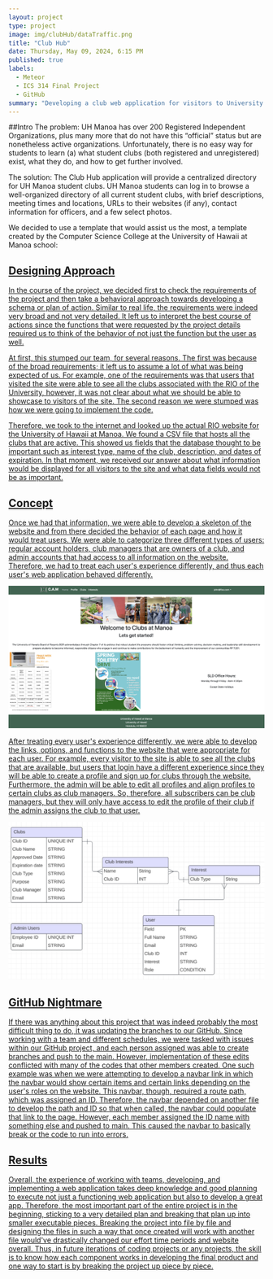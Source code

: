 ```yaml
---
layout: project
type: project
image: img/clubHub/dataTraffic.png
title: "Club Hub"
date: Thursday, ‎May ‎09, ‎2024, ‏6:15 PM
published: true
labels:
  - Meteor
  - ICS 314 Final Project
  - GitHub
summary: "Developing a club web application for visitors to University of Hawaii at Manoa. Allowing incoming or returning students to find clubs that may align with their interest."
---
```


##Intro
The problem: UH Manoa has over 200 Registered Independent Organizations, plus many more that do not have this “official” status but are nonetheless active organizations. Unfortunately, there is no easy way for students to learn (a) what student clubs (both registered and unregistered) exist, what they do, and how to get further involved.

The solution: The Club Hub application will provide a centralized directory for UH Manoa student clubs. UH Manoa students can log in to browse a well-organized directory of all current student clubs, with brief descriptions, meeting times and locations, URLs to their websites (if any), contact information for officers, and a few select photos.

We decided to use a template that would assist us the most, a template created by the Computer Science College at the University of Hawaii at Manoa school: <a href="https://github.com/ics-software-engineering/meteor-application-template-react"/>

## Designing Approach

In the course of the project, we decided first to check the requirements of the project and then take a behavioral approach towards developing a schema or plan of action. Similar to real life, the requirements were indeed very broad and not very detailed. It left us to interpret the best course of actions since the functions that were requested by the project details required us to think of the behavior of not just the function but the user as well.

At first, this stumped our team, for several reasons. The first was because of the broad requirements; it left us to assume a lot of what was being expected of us. For example, one of the requirements was that users that visited the site were able to see all the clubs associated with the RIO of the University, however, it was not clear about what we should be able to showcase to visitors of the site. The second reason we were stumped was how we were going to implement the code.

Therefore, we took to the internet and looked up the actual RIO website for the University of Hawaii at Manoa. We found a CSV file that hosts all the clubs that are active. This showed us fields that the database thought to be important such as interest type, name of the club, description, and dates of expiration. In that moment, we received our answer about what information would be displayed for all visitors to the site and what data fields would not be as important.

## Concept

Once we had that information, we were able to develop a skeleton of the website and from there decided the behavior of each page and how it would treat users. We were able to categorize three different types of users: regular account holders, club managers that are owners of a club, and admin accounts that had access to all information on the website. Therefore, we had to treat each user's experience differently, and thus each user's web application behaved differently.

<img src="../img/clubHub/homepage.png">

After treating every user's experience differently, we were able to develop the links, options, and functions to the website that were appropriate for each user. For example, every visitor to the site is able to see all the clubs that are available, but users that login have a different experience since they will be able to create a profile and sign up for clubs through the website. Furthermore, the admin will be able to edit all profiles and align profiles to certain clubs as club managers. So, therefore, all subscribers can be club managers, but they will only have access to edit the profile of their club if the admin assigns the club to that user.

<img src="../img/clubHub/DataModel.png">

## GitHub Nightmare

If there was anything about this project that was indeed probably the most difficult thing to do, it was updating the branches to our GitHub. Since working with a team and different schedules, we were tasked with issues within our GitHub project, and each person assigned was able to create branches and push to the main. However, implementation of these edits conflicted with many of the codes that other members created. One such example was when we were attempting to develop a navbar link in which the navbar would show certain items and certain links depending on the user's roles on the website. This navbar, though, required a route path, which was assigned an ID. Therefore, the navbar depended on another file to develop the path and ID so that when called, the navbar could populate that link to the page. However, each member assigned the ID name with something else and pushed to main. This caused the navbar to basically break or the code to run into errors.

## Results

Overall, the experience of working with teams, developing, and implementing a web application takes deep knowledge and good planning to execute not just a functioning web application but also to develop a great app. Therefore, the most important part of the entire project is in the beginning, sticking to a very detailed plan and breaking that plan up into smaller executable pieces. Breaking the project into file by file and designing the files in such a way that once created will work with another file would've drastically changed our effort time periods and website overall. Thus, in future iterations of coding projects or any projects, the skill is to know how each component works in developing the final product and one way to start is by breaking the project up piece by piece.

